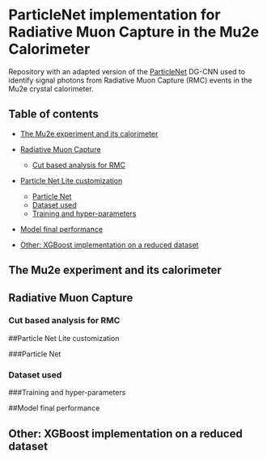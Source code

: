# ParticleNet implementation for Radiative Muon Capture in the Mu2e Calorimeter

Repository with an adapted version of the [ParticleNet](https://github.com/hqucms/ParticleNet) DG-CNN used to identify signal photons from Radiative Muon Capture (RMC) events in the Mu2e crystal calorimeter.

## Table of contents

- [The Mu2e experiment and its calorimeter](#mu2e-calo) 
- [Radiative Muon Capture](#rmc)
    - [Cut based analysis for RMC](#rmc-cuts)

- [Particle Net Lite customization](#pnet-custom)
    - [Particle Net](#pnet)
    - [Dataset used](#data)
    - [Training and hyper-parameters](#hyper-par)
- [Model final performance](#performance)
- [Other: XGBoost implementation on a reduced dataset](#XGBoost)

<a name="mu2e-calo"></a>
## The Mu2e experiment and its calorimeter 

<a name="rmc"></a>
## Radiative Muon Capture

<a name="rmc-cuts"></a>
### Cut based analysis for RMC

<a name="pnet-custom"></a>
##Particle Net Lite customization

<a name="pnet"></a>
###Particle Net

<a name="data"></a>
### Dataset used

<a name="hyper-par"></a>
###Training and hyper-parameters

<a name="performance"></a>
##Model final performance

<a name="XGBoost"></a>
## Other: XGBoost implementation on a reduced dataset
